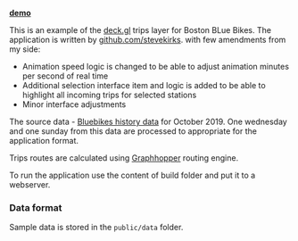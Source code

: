 [**demo**](https://wonderful-easley-5aed11.netlify.com/) 

This is an example of the [deck.gl](https://deck.gl/#/examples/core-layers/trips-layer) trips layer for Boston BLue Bikes. 
The application is written by [github.com/stevekirks](https://github.com/stevekirks/deckgl-trips). 
with few amendments from my side:
- Animation speed logic is changed to be able to adjust animation minutes per second of real time
- Additional selection interface item and logic is added to be able to highlight all incoming trips for selected stations
- Minor interface adjustments

The source data - [Bluebikes history data](https://s3.amazonaws.com/hubway-data/index.html) for October 2019.
One wednesday and one sunday from this data are processed to appropriate for the application format.  

Trips routes are calculated using [Graphhopper](https://github.com/graphhopper/graphhopper) routing engine.

To run the application use the content of build folder and put it to a webserver.  
 
### Data format
Sample data is stored in the `public/data` folder.  
